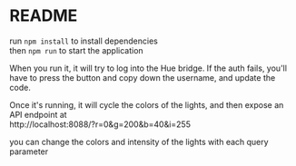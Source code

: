 # README #

run `npm install` to install dependencies  
then `npm run` to start the application  


When you run it, it will try to log into the Hue bridge. If the auth fails, 
you'll have to press the button and copy down the username, and update the code.

Once it's running, it will cycle the colors of the lights, and then expose an API endpoint at  
http://localhost:8088/?r=0&g=200&b=40&i=255

you can change the colors and intensity of the lights with each query parameter

